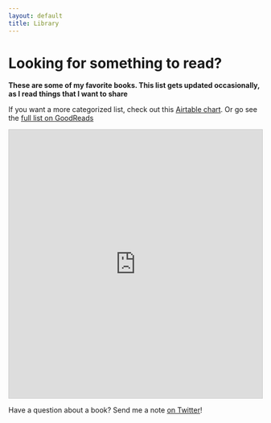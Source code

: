 ```yaml
---
layout: default
title: Library
---
```


# Looking for something to read?

**These are some of my favorite books. This list gets updated occasionally, as I read things that I want to share**

If you want a more categorized list, check out this [Airtable chart](https://airtable.com/shrh598LzI6DEsGhG). Or go see the [full list on GoodReads](https://www.goodreads.com/review/list/7510925)

<iframe
  class="airtable-embed"
  src="https://airtable.com/embed/shrh598LzI6DEsGhG?backgroundColor=teal"
  frameborder="0"
  onmousewheel=""
  width="100%"
  height="533"
  style="background: transparent; border: 1px solid #ccc;"
></iframe>

Have a question about a book? Send me a note [on Twitter](https://twitter.com/marisamorby)!
